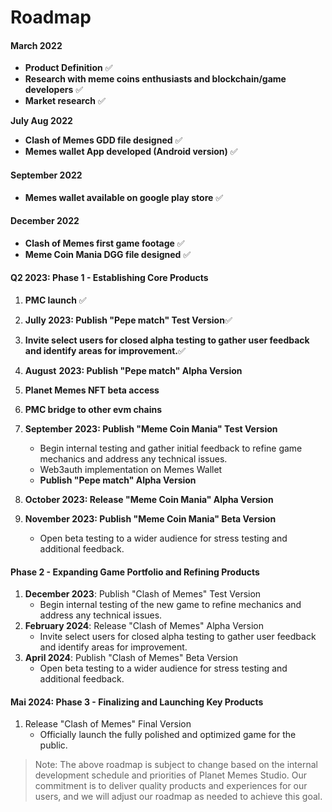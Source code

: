 # Roadmap

#### **March 2022**

* **Product Definition** ✅
* **Research with meme coins enthusiasts and blockchain/game developers** ✅
* **Market research** ✅

**July Aug 2022**&#x20;

* **Clash of Memes GDD file designed** ✅
* **Memes wallet App developed (Android version)** ✅

#### September 2022

* **Memes wallet available on google play store** ✅

#### December 2022

* **Clash of Memes first game footage** ✅
* **Meme Coin Mania DGG file designed** ✅

#### Q2 2023: Phase 1 - Establishing Core Products

1. **PMC launch** ✅
2. **Jully 2023: Publish "Pepe match" Test Version**✅
3. **Invite select users for closed alpha testing to gather user feedback and identify areas for improvement.**✅
4. **August** **2023: Publish "Pepe match" Alpha Version**
5. **Planet Memes NFT beta access**
6. **PMC bridge to other evm chains**



1. **September** **2023: Publish "Meme Coin Mania" Test Version**&#x20;
   * Begin internal testing and gather initial feedback to refine game mechanics and address any technical issues.&#x20;
   * Web3auth implementation on Memes Wallet&#x20;
   * **Publish "Pepe match" Alpha Version**
2. **October 2023: Release "Meme Coin Mania" Alpha Version**&#x20;
3. **November 2023: Publish "Meme Coin Mania" Beta Version**
   * Open beta testing to a wider audience for stress testing and additional feedback.

#### &#x20;Phase 2 - Expanding Game Portfolio and Refining Products

1. **December  2023**: Publish "Clash of Memes" Test Version
   * Begin internal testing of the new game to refine mechanics and address any technical issues.
2. **February  2024**: Release "Clash of Memes" Alpha Version
   * Invite select users for closed alpha testing to gather user feedback and identify areas for improvement.
3. **April 2024**: Publish "Clash of Memes" Beta Version
   * Open beta testing to a wider audience for stress testing and additional feedback.

#### Mai 2024: Phase 3 - Finalizing and Launching Key Products

1. &#x20;Release "Clash of Memes" Final Version
   * Officially launch the fully polished and optimized game for the public.

> Note: The above roadmap is subject to change based on the internal development schedule and priorities of Planet Memes Studio. Our commitment is to deliver quality products and experiences for our users, and we will adjust our roadmap as needed to achieve this goal.

